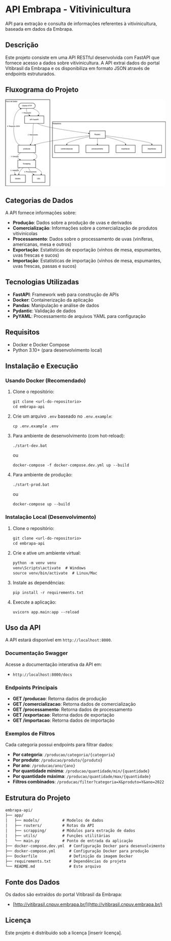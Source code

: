 # API Embrapa - Vitivinicultura

API para extração e consulta de informações referentes à vitivinicultura, baseada em dados da Embrapa.

## Descrição

Este projeto consiste em uma API RESTful desenvolvida com FastAPI que fornece acesso a dados sobre vitivinicultura. A API extrai dados do portal Vitibrasil da Embrapa e os disponibiliza em formato JSON através de endpoints estruturados.

## Fluxograma do Projeto

![Fluxograma da API Embrapa](assets/Embrapa_API_fluxo.png)

## Categorias de Dados

A API fornece informações sobre:

- **Produção**: Dados sobre a produção de uvas e derivados
- **Comercialização**: Informações sobre a comercialização de produtos vitivinícolas
- **Processamento**: Dados sobre o processamento de uvas (viníferas, americanas, mesa e outros)
- **Exportação**: Estatísticas de exportação (vinhos de mesa, espumantes, uvas frescas e sucos)
- **Importação**: Estatísticas de importação (vinhos de mesa, espumantes, uvas frescas, passas e sucos)

## Tecnologias Utilizadas

- **FastAPI**: Framework web para construção de APIs
- **Docker**: Containerização da aplicação
- **Pandas**: Manipulação e análise de dados
- **Pydantic**: Validação de dados
- **PyYAML**: Processamento de arquivos YAML para configuração

## Requisitos

- Docker e Docker Compose
- Python 3.10+ (para desenvolvimento local)

## Instalação e Execução

### Usando Docker (Recomendado)

1. Clone o repositório:
   ```
   git clone <url-do-repositorio>
   cd embrapa-api
   ```

2. Crie um arquivo `.env` baseado no `.env.example`:
   ```
   cp .env.example .env
   ```

3. Para ambiente de desenvolvimento (com hot-reload):
   ```
   ./start-dev.bat
   ```
   ou
   ```
   docker-compose -f docker-compose.dev.yml up --build
   ```

4. Para ambiente de produção:
   ```
   ./start-prod.bat
   ```
   ou
   ```
   docker-compose up --build
   ```

### Instalação Local (Desenvolvimento)

1. Clone o repositório:
   ```
   git clone <url-do-repositorio>
   cd embrapa-api
   ```

2. Crie e ative um ambiente virtual:
   ```
   python -m venv venv
   venv\Scripts\activate  # Windows
   source venv/bin/activate  # Linux/Mac
   ```

3. Instale as dependências:
   ```
   pip install -r requirements.txt
   ```

4. Execute a aplicação:
   ```
   uvicorn app.main:app --reload
   ```

## Uso da API

A API estará disponível em `http://localhost:8000`.

### Documentação Swagger

Acesse a documentação interativa da API em:
- `http://localhost:8000/docs`

### Endpoints Principais

- **GET /producao**: Retorna dados de produção
- **GET /comercializacao**: Retorna dados de comercialização
- **GET /processamento**: Retorna dados de processamento
- **GET /exportacao**: Retorna dados de exportação
- **GET /importacao**: Retorna dados de importação

### Exemplos de Filtros

Cada categoria possui endpoints para filtrar dados:

- **Por categoria**: `/producao/categoria/{categoria}`
- **Por produto**: `/producao/produto/{produto}`
- **Por ano**: `/producao/ano/{ano}`
- **Por quantidade mínima**: `/producao/quantidade/min/{quantidade}`
- **Por quantidade máxima**: `/producao/quantidade/max/{quantidade}`
- **Filtros combinados**: `/producao/filter?categoria=X&produto=Y&ano=2022`

## Estrutura do Projeto

```
embrapa-api/
├── app/
│   ├── models/          # Modelos de dados
│   ├── routers/         # Rotas da API
│   ├── scrapping/       # Módulos para extração de dados
│   ├── utils/           # Funções utilitárias
│   └── main.py          # Ponto de entrada da aplicação
├── docker-compose.dev.yml  # Configuração Docker para desenvolvimento
├── docker-compose.yml      # Configuração Docker para produção
├── Dockerfile              # Definição da imagem Docker
├── requirements.txt        # Dependências do projeto
└── README.md               # Este arquivo
```

## Fonte dos Dados

Os dados são extraídos do portal Vitibrasil da Embrapa:
- [http://vitibrasil.cnpuv.embrapa.br/](http://vitibrasil.cnpuv.embrapa.br/)

## Licença

Este projeto é distribuído sob a licença [inserir licença].
